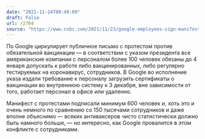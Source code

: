 ```yaml
---
date: "2021-11-24T09:49:09"
draft: False
url: /2704
source: "https://www.cnbc.com/2021/11/23/google-employees-sign-manifesto-against-widened-vaccine-mandate.html"
---
```


По Google циркулирует публичное письмо с протестом против обязательной вакцинации — в соответствии с указом президента все американские компании с персоналом более 100 человек обязаны до 4 января допускать к работе либо вакцинированных, либо регулярно тестируемых на коронавирус, сотрудников. В Google во исполнение указа издали требование к персоналу загрузить сертификаты о вакцинации во внутреннюю систему к 3 декабря, вне зависимости от того, работает персонал в офисе или удаленно.

Манифест с протестами подписали минимум 600 человек и, хоть это и очень немного по сравнению со 150 тысячами сотрудников и даже вполне объяснимо — всяких антиваксеров чисто статистически должно быть намного больше, — но интересно, как Google провалится в этом конфликте с сотрудниками.

